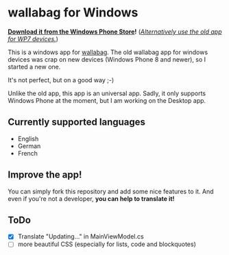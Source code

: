 wallabag for Windows
================
**[Download it from the Windows Phone Store](http://www.windowsphone.com/en-US/store/app/wallabag/d5226cf1-f422-4e00-996c-88e9c5233332)!**
(*[Alternatively use the old app for WP7 devices.](http://www.windowsphone.com/en-us/store/app/wallabag/ff890514-348c-4d0b-9b43-153fff3f7450)*)

This is a windows app for [wallabag](http://wallabag.org).
The old wallabag app for windows devices was crap on new devices (Windows Phone 8 and newer), so I started a new one.

It's not perfect, but on a good way ;-)

Unlike the old app, this app is an universal app. Sadly, it only supports Windows Phone at the moment, but I am working on the Desktop app.

## Currently supported languages
- English
- German
- French

## Improve the app!
You can simply fork this repository and add some nice features to it.
And even if you're not a developer, **you can help to translate it!**

## ToDo
- [x] Translate "Updating..." in MainViewModel.cs
- [ ] more beautiful CSS (especially for lists, code and blockquotes)
